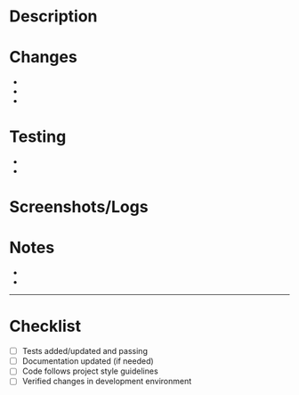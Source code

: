 # Description
<!-- Provide a brief, high-level description of the changes -->

# Changes
<!-- List the main changes and additions made in this PR -->
* 
* 
* 

# Testing
<!-- Describe how you tested these changes -->
* 
* 

# Screenshots/Logs
<!-- If applicable, add screenshots or logs to help explain your changes -->

# Notes
<!-- Any additional notes, concerns, or context for reviewers -->
* 
* 

---
# Checklist
* [ ] Tests added/updated and passing
* [ ] Documentation updated (if needed)
* [ ] Code follows project style guidelines
* [ ] Verified changes in development environment 